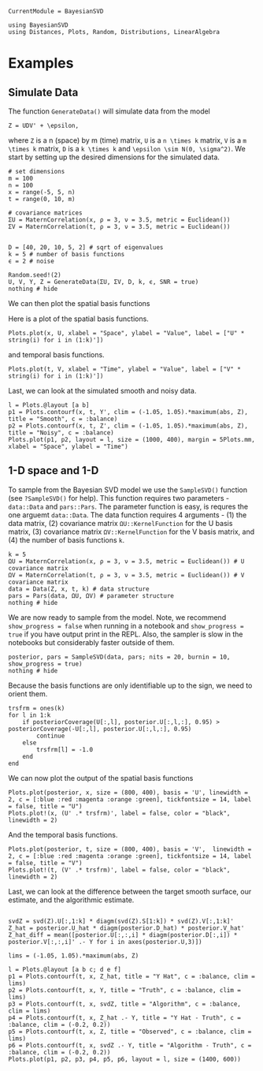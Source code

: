 ```@meta
CurrentModule = BayesianSVD
```

```@setup 1d
using BayesianSVD
using Distances, Plots, Random, Distributions, LinearAlgebra
```

# Examples

## Simulate Data

The function `GenerateData()` will simulate data from the model

``Z = UDV' + \epsilon,``

where ``Z`` is a n (space) by m (time) matrix, ``U`` is a ``n \times k`` matrix, ``V`` is a ``m \times k`` matrix, ``D`` is a ``k \times k`` and ``\epsilon \sim N(0, \sigma^2)``.
We start by setting up the desired dimensions for the simulated data.

```@example 1d
# set dimensions
m = 100
n = 100
x = range(-5, 5, n)
t = range(0, 10, m)

# covariance matrices
ΣU = MaternCorrelation(x, ρ = 3, ν = 3.5, metric = Euclidean())
ΣV = MaternCorrelation(t, ρ = 3, ν = 3.5, metric = Euclidean())


D = [40, 20, 10, 5, 2] # sqrt of eigenvalues
k = 5 # number of basis functions 
ϵ = 2 # noise

Random.seed!(2)
U, V, Y, Z = GenerateData(ΣU, ΣV, D, k, ϵ, SNR = true)
nothing # hide
```

We can then plot the spatial basis functions

Here is a plot of the spatial basis functions.
```@example 1d
Plots.plot(x, U, xlabel = "Space", ylabel = "Value", label = ["U" * string(i) for i in (1:k)'])
```

and temporal basis functions.
```@example 1d
Plots.plot(t, V, xlabel = "Time", ylabel = "Value", label = ["V" * string(i) for i in (1:k)'])
```

Last, we can look at the simulated smooth and noisy data.
```@example 1d
l = Plots.@layout [a b]
p1 = Plots.contourf(x, t, Y', clim = (-1.05, 1.05).*maximum(abs, Z), title = "Smooth", c = :balance)
p2 = Plots.contourf(x, t, Z', clim = (-1.05, 1.05).*maximum(abs, Z), title = "Noisy", c = :balance)
Plots.plot(p1, p2, layout = l, size = (1000, 400), margin = 5Plots.mm, xlabel = "Space", ylabel = "Time")
```

## 1-D space and 1-D

To sample from the Bayesian SVD model we use the `SampleSVD()` function (see `?SampleSVD()` for help). This function requires two parameters - `data::Data` and `pars::Pars`. The parameter function is easy, is requres the one arguemt `data::Data`. The data function requires 4 arguments - (1) the data matrix, (2) covariance matrix `ΩU::KernelFunction` for the U basis matrix, (3) covariance matrix `ΩV::KernelFunction` for the V basis matrix, and (4) the number of basis functions `k`.

```@example 1d
k = 5
ΩU = MaternCorrelation(x, ρ = 3, ν = 3.5, metric = Euclidean()) # U covariance matrix
ΩV = MaternCorrelation(t, ρ = 3, ν = 3.5, metric = Euclidean()) # V covariance matrix
data = Data(Z, x, t, k) # data structure
pars = Pars(data, ΩU, ΩV) # parameter structure
nothing # hide
```

We are now ready to sample from the model. Note, we recommend `show_progress = false` when running in a notebook and `show_progress = true` if you have output print in the REPL. Also, the sampler is slow in the notebooks but considerably faster outside of them.

```@example 1d
posterior, pars = SampleSVD(data, pars; nits = 20, burnin = 10, show_progress = true)
nothing # hide
```

Because the basis functions are only identifiable up to the sign, we need to orient them.
```@example 1d
trsfrm = ones(k)
for l in 1:k
    if posteriorCoverage(U[:,l], posterior.U[:,l,:], 0.95) > posteriorCoverage(-U[:,l], posterior.U[:,l,:], 0.95)
        continue
    else
        trsfrm[l] = -1.0
    end
end
```

We can now plot the output of the spatial basis functions
```@example 1d
Plots.plot(posterior, x, size = (800, 400), basis = 'U', linewidth = 2, c = [:blue :red :magenta :orange :green], tickfontsize = 14, label = false, title = "U")
Plots.plot!(x, (U' .* trsfrm)', label = false, color = "black", linewidth = 2)
```

And the temporal basis functions.
```@example 1d
Plots.plot(posterior, t, size = (800, 400), basis = 'V',  linewidth = 2, c = [:blue :red :magenta :orange :green], tickfontsize = 14, label = false, title = "V")
Plots.plot!(t, (V' .* trsfrm)', label = false, color = "black", linewidth = 2)
```

Last, we can look at the difference between the target smooth surface, our estimate, and the algorithmic estimate.

```@example 1d

svdZ = svd(Z).U[:,1:k] * diagm(svd(Z).S[1:k]) * svd(Z).V[:,1:k]'
Z_hat = posterior.U_hat * diagm(posterior.D_hat) * posterior.V_hat'
Z_hat_diff = mean([posterior.U[:,:,i] * diagm(posterior.D[:,i]) * posterior.V[:,:,i]' .- Y for i in axes(posterior.U,3)])

lims = (-1.05, 1.05).*maximum(abs, Z)

l = Plots.@layout [a b c; d e f]
p1 = Plots.contourf(t, x, Z_hat, title = "Y Hat", c = :balance, clim = lims)
p2 = Plots.contourf(t, x, Y, title = "Truth", c = :balance, clim = lims)
p3 = Plots.contourf(t, x, svdZ, title = "Algorithm", c = :balance, clim = lims)
p4 = Plots.contourf(t, x, Z_hat .- Y, title = "Y Hat - Truth", c = :balance, clim = (-0.2, 0.2))
p5 = Plots.contourf(t, x, Z, title = "Observed", c = :balance, clim = lims)
p6 = Plots.contourf(t, x, svdZ .- Y, title = "Algorithm - Truth", c = :balance, clim = (-0.2, 0.2))
Plots.plot(p1, p2, p3, p4, p5, p6, layout = l, size = (1400, 600))
```